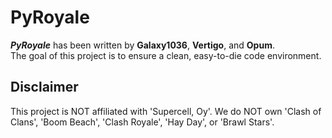 # PyRoyale
***PyRoyale*** has been written by **Galaxy1036**, **Vertigo**, and **Opum**.
<br>
The goal of this project is to ensure a clean, easy-to-die code environment.

## Disclaimer
This project is NOT affiliated with 'Supercell, Oy'.
We do NOT own 'Clash of Clans', 'Boom Beach', 'Clash Royale', 'Hay Day', or 'Brawl Stars'.
